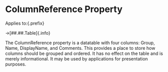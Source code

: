 # ColumnReference Property

Applies to:{.prefix}

→[##.##.Table]{.info}

The ColumnReference property is a datatable with four columns:
Group, Name, DisplayName, and Comments.
This provides a place to store how columns should be grouped and ordered.
It has no effect on the table and is merely informational. It may be used
by applications for presentation purposes.

